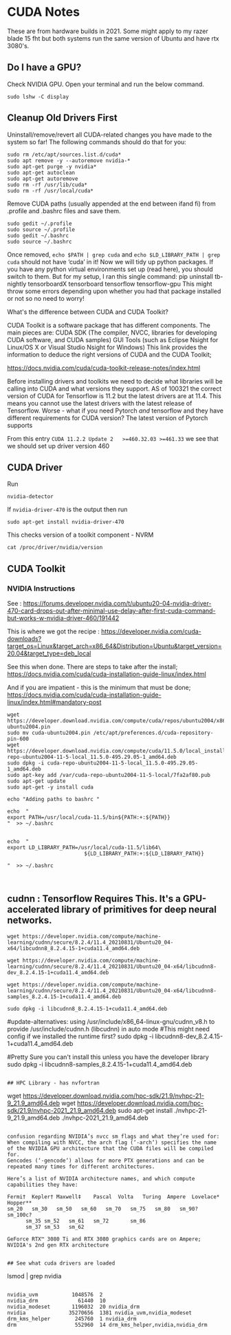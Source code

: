 # CUDA Notes

These are from hardware builds in 2021.  Some might apply to my razer blade 15 fht but both systems run the same version of Ubuntu and have rtx 3080's.

## Do I have a GPU?

Check  NVIDIA GPU. Open your terminal and run the below command.
```
sudo lshw -C display
```

## Cleanup Old Drivers First

Uninstall/remove/revert all CUDA-related changes you have made to the system so far! The following commands should do that for you:

```
sudo rm /etc/apt/sources.list.d/cuda*
sudo apt remove -y --autoremove nvidia-*
sudo apt-get purge -y nvidia*
sudo apt-get autoclean
sudo apt-get autoremove
sudo rm -rf /usr/lib/cuda*
sudo rm -rf /usr/local/cuda*
```

Remove CUDA paths (usually appended at the end between ifand fi) from .profile and .bashrc files and save them.

```
sudo gedit ~/.profile
sudo source ~/.profile
sudo gedit ~/.bashrc
sudo source ~/.bashrc
```

Once removed, `echo $PATH | grep cuda` and `echo $LD_LIBRARY_PATH | grep cuda` should not have ‘cuda’ in it!
Now we will tidy up python packages. If you have any python virtual environments set up (read here), you should switch to them. But for my setup, I ran this single command:
pip uninstall tb-nightly tensorboardX tensorboard tensorflow tensorflow-gpu
This might throw some errors depending upon whether you had that package installed or not so no need to worry!

What's the difference between CUDA and CUDA Toolkit?

CUDA Toolkit is a software package that has different components. The main pieces are: CUDA SDK (The compiler, NVCC, libraries for developing CUDA software, and CUDA samples) GUI Tools (such as Eclipse Nsight for Linux/OS X or Visual Studio Nsight for Windows) This link provides the information to deduce the right versions of CUDA and the CUDA Toolkit;

https://docs.nvidia.com/cuda/cuda-toolkit-release-notes/index.html


Before installing drivers and toolkits we need to decide what libraries will be calling into CUDA and what versions they support. AS of 100321 the correct version of CUDA for Tensorflow is 11.2 but the latest drivers are at 11.4. This means you cannot use the latest drivers with the latest release of Tensorflow. Worse - what if you need Pytorch *and* tensorflow and they have different requirements for CUDA version? The latest version of Pytorch supports

From this entry `CUDA 11.2.2 Update 2	>=460.32.03	>=461.33` we see that we should set up driver version 460

## CUDA Driver

Run

```
nvidia-detector
```

If `nvidia-driver-470` is the output then run

```
sudo apt-get install nvidia-driver-470
```

This checks version of a toolkit component - NVRM
```
cat /proc/driver/nvidia/version
```

## CUDA Toolkit

### NVIDIA Instructions

See : https://forums.developer.nvidia.com/t/ubuntu20-04-nvidia-driver-470-card-drops-out-after-minimal-use-delay-after-first-cuda-command-but-works-w-nvidia-driver-460/191442

This is where we got the recipe :
https://developer.nvidia.com/cuda-downloads?target_os=Linux&target_arch=x86_64&Distribution=Ubuntu&target_version=20.04&target_type=deb_local

See this when done. There are steps to take after the install;
https://docs.nvidia.com/cuda/cuda-installation-guide-linux/index.html

And if you are impatient - this is the minimum that must be done;
https://docs.nvidia.com/cuda/cuda-installation-guide-linux/index.html#mandatory-post



```
wget https://developer.download.nvidia.com/compute/cuda/repos/ubuntu2004/x86_64/cuda-ubuntu2004.pin
sudo mv cuda-ubuntu2004.pin /etc/apt/preferences.d/cuda-repository-pin-600
wget https://developer.download.nvidia.com/compute/cuda/11.5.0/local_installers/cuda-repo-ubuntu2004-11-5-local_11.5.0-495.29.05-1_amd64.deb
sudo dpkg -i cuda-repo-ubuntu2004-11-5-local_11.5.0-495.29.05-1_amd64.deb
sudo apt-key add /var/cuda-repo-ubuntu2004-11-5-local/7fa2af80.pub
sudo apt-get update
sudo apt-get -y install cuda

echo "Adding paths to bashrc "

echo  "
export PATH=/usr/local/cuda-11.5/bin${PATH:+:${PATH}}
"  >> ~/.bashrc


echo  "
export LD_LIBRARY_PATH=/usr/local/cuda-11.5/lib64\
                         ${LD_LIBRARY_PATH:+:${LD_LIBRARY_PATH}}

"  >> ~/.bashrc



```


## cudnn : Tensorflow Requires This. It's a GPU-accelerated library of primitives for deep neural networks.

```
wget https://developer.nvidia.com/compute/machine-learning/cudnn/secure/8.2.4/11.4_20210831/Ubuntu20_04-x64/libcudnn8_8.2.4.15-1+cuda11.4_amd64.deb

wget https://developer.nvidia.com/compute/machine-learning/cudnn/secure/8.2.4/11.4_20210831/Ubuntu20_04-x64/libcudnn8-dev_8.2.4.15-1+cuda11.4_amd64.deb

wget https://developer.nvidia.com/compute/machine-learning/cudnn/secure/8.2.4/11.4_20210831/Ubuntu20_04-x64/libcudnn8-samples_8.2.4.15-1+cuda11.4_amd64.deb

sudo dpkg -i libcudnn8_8.2.4.15-1+cuda11.4_amd64.deb
```



#update-alternatives: using /usr/include/x86_64-linux-gnu/cudnn_v8.h to provide /usr/include/cudnn.h (libcudnn) in auto mode
#This might need config if we installed the runtime first?
sudo dpkg -i libcudnn8-dev_8.2.4.15-1+cuda11.4_amd64.deb

#Pretty Sure you can't install this unless you have the developer library
sudo dpkg -i libcudnn8-samples_8.2.4.15-1+cuda11.4_amd64.deb
```

## HPC Library - has nvfortran

```
wget https://developer.download.nvidia.com/hpc-sdk/21.9/nvhpc-21-9_21.9_amd64.deb
wget https://developer.download.nvidia.com/hpc-sdk/21.9/nvhpc-2021_21.9_amd64.deb
sudo apt-get install ./nvhpc-21-9_21.9_amd64.deb ./nvhpc-2021_21.9_amd64.deb
```

confusion regarding NVIDIA’s nvcc sm flags and what they’re used for:
When compiling with NVCC, the arch flag (‘-arch‘) specifies the name of the NVIDIA GPU architecture that the CUDA files will be compiled for.
Gencodes (‘-gencode‘) allows for more PTX generations and can be repeated many times for different architectures.

Here’s a list of NVIDIA architecture names, and which compute capabilities they have:

Fermi†	Kepler†	Maxwell‡	Pascal	Volta	Turing	Ampere	Lovelace*	Hopper**
sm_20	sm_30	sm_50	sm_60	sm_70	sm_75	sm_80	sm_90?	sm_100c?
      sm_35	sm_52	sm_61	sm_72		sm_86		
      sm_37	sm_53	sm_62				

GeForce RTX™ 3080 Ti and RTX 3080 graphics cards are on Ampere; NVIDIA's 2nd gen RTX architecture


## See what cuda drivers are loaded

```
lsmod | grep nvidia
```

nvidia_uvm           1048576  2
nvidia_drm             61440  10
nvidia_modeset       1196032  20 nvidia_drm
nvidia              35270656  1381 nvidia_uvm,nvidia_modeset
drm_kms_helper        245760  1 nvidia_drm
drm                   552960  14 drm_kms_helper,nvidia,nvidia_drm
